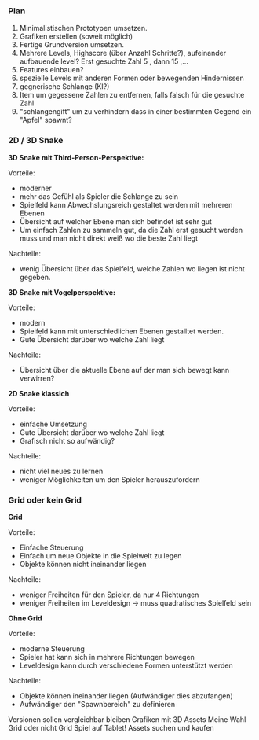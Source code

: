 ### Plan

1. Minimalistischen Prototypen umsetzen.
2. Grafiken erstellen (soweit möglich)
3. Fertige Grundversion umsetzen.
4. Mehrere Levels, Highscore (über Anzahl Schritte?), aufeinander aufbauende level? Erst gesuchte Zahl 5 , dann 15 ,...
5. Features einbauen?
  1. spezielle Levels mit anderen Formen oder bewegenden Hindernissen
  2. gegnerische Schlange (KI?)
  3. Item um gegessene Zahlen zu entfernen, falls falsch für die gesuchte Zahl
  4. "schlangengift" um zu verhindern dass in einer bestimmten Gegend ein "Apfel" spawnt?


### 2D / 3D Snake

**3D Snake mit Third-Person-Perspektive:**

Vorteile:

* moderner
* mehr das Gefühl als Spieler die Schlange zu sein
* Spielfeld kann Abwechslungsreich gestaltet werden mit mehreren Ebenen
* Übersicht auf welcher Ebene man sich befindet ist sehr gut
* Um einfach Zahlen zu sammeln gut, da die Zahl erst gesucht werden muss und man nicht direkt weiß wo die beste Zahl liegt

Nachteile:

* wenig Übersicht über das Spielfeld, welche Zahlen wo liegen ist nicht gegeben.


**3D Snake mit Vogelperspektive:**

Vorteile:

* modern
* Spielfeld kann mit unterschiedlichen Ebenen gestalltet werden.
* Gute Übersicht darüber wo welche Zahl liegt

Nachteile:

* Übersicht über die aktuelle Ebene auf der man sich bewegt kann verwirren?

**2D Snake klassich**

Vorteile:

* einfache Umsetzung
* Gute Übersicht darüber wo welche Zahl liegt
* Grafisch nicht so aufwändig?

Nachteile:

* nicht viel neues zu lernen
* weniger Möglichkeiten um den Spieler herauszufordern

### Grid oder kein Grid

**Grid**

Vorteile:

* Einfache Steuerung
* Einfach um neue Objekte in die Spielwelt zu legen
* Objekte können nicht ineinander liegen

Nachteile:

* weniger Freiheiten für den Spieler, da nur 4 Richtungen
* weniger Freiheiten im Leveldesign -> muss quadratisches Spielfeld sein

**Ohne Grid**

Vorteile:

* moderne Steuerung
* Spieler hat kann sich in mehrere Richtungen bewegen
* Leveldesign kann durch verschiedene Formen unterstützt werden

Nachteile:

* Objekte können ineinander liegen (Aufwändiger dies abzufangen)
* Aufwändiger den "Spawnbereich" zu definieren



Versionen sollen vergleichbar bleiben Grafiken mit 3D Assets
Meine Wahl Grid oder nicht Grid
Spiel auf Tablet!
Assets suchen und kaufen
